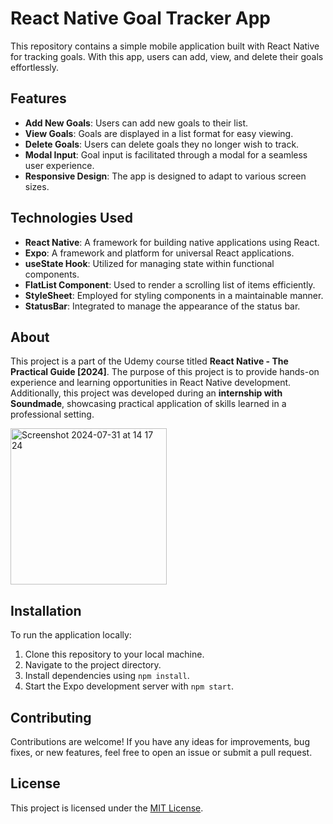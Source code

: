 # React Native Goal Tracker App

This repository contains a simple mobile application built with React Native for tracking goals. With this app, users can add, view, and delete their goals effortlessly.

## Features

- **Add New Goals**: Users can add new goals to their list.
- **View Goals**: Goals are displayed in a list format for easy viewing.
- **Delete Goals**: Users can delete goals they no longer wish to track.
- **Modal Input**: Goal input is facilitated through a modal for a seamless user experience.
- **Responsive Design**: The app is designed to adapt to various screen sizes.
  
## Technologies Used

- **React Native**: A framework for building native applications using React.
- **Expo**: A framework and platform for universal React applications.
- **useState Hook**: Utilized for managing state within functional components.
- **FlatList Component**: Used to render a scrolling list of items efficiently.
- **StyleSheet**: Employed for styling components in a maintainable manner.
- **StatusBar**: Integrated to manage the appearance of the status bar.

## About

This project is a part of the Udemy course titled **React Native - The Practical Guide [2024]**. The purpose of this project is to provide hands-on experience and learning opportunities in React Native development. Additionally, this project was developed during an **internship with Soundmade**, showcasing practical application of skills learned in a professional setting.

<img width="250" alt="Screenshot 2024-07-31 at 14 17 24" src="https://github.com/nicywi/GoalsAppRN/assets/32416862/5410fca4-505b-4a18-8ac6-afcd78866754">

## Installation

To run the application locally:

1. Clone this repository to your local machine.
2. Navigate to the project directory.
3. Install dependencies using `npm install`.
4. Start the Expo development server with `npm start`.

## Contributing

Contributions are welcome! If you have any ideas for improvements, bug fixes, or new features, feel free to open an issue or submit a pull request.

## License

This project is licensed under the [MIT License](LICENSE).




